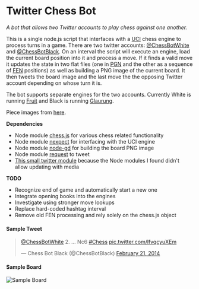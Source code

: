 # Twitter Chess Bot

*A bot that allows two Twitter accounts to play chess against one another.*

This is a single node.js script that interfaces with a [UCI](http://wbec-ridderkerk.nl/html/UCIProtocol.html) chess engine 
to process turns in a game. There are two twitter accounts: [@ChessBotWhite](https://twitter.com/ChessBotWhite) and 
[@ChessBotBlack](https://twitter.com/ChessBotBlack). On an interval the script will execute an engine, load the current 
board position into it and process a move. If it finds a valid move it updates the state in two flat files (one in 
[PGN](http://en.wikipedia.org/wiki/Portable_Game_Notation) and the other as a sequence of 
[FEN](http://en.wikipedia.org/wiki/Forsyth%E2%80%93Edwards_Notation) positions) as well as building a PNG image of the 
current board. It then tweets the board image and the last move the the opposing Twitter account depending on whose turn 
it is.

The bot supports separate engines for the two accounts. Currently White is running [Fruit](http://www.fruitchess.com/) and 
Black is running [Glaurung](http://www.glaurungchess.com/).

Piece images from [here](http://ixian.com/chess/jin-piece-sets/).

**Dependencies**
 * Node module [chess.js](https://www.npmjs.org/package/chess.js) for various chess related functionality
 * Node module [nexpect](https://www.npmjs.org/package/nexpect) for interfacing with the UCI engine
 * Node module [node-gd](https://www.npmjs.org/package/node-gd) for building the board PNG image
 * Node module [request](https://www.npmjs.org/package/request) to tweet
 * [This small twitter module](https://gist.github.com/adaline/7363853) because the Node modules I found didn't allow updating with media

**TODO**
 * Recognize end of game and automatically start a new one
 * Integrate opening books into the engines
 * Investigate using stronger move lookups
 * Replace hard-coded hashtag interval
 * Remove old FEN processing and rely solely on the chess.js object

#### Sample Tweet

<blockquote class="twitter-tweet" lang="en">
   <p><a href="https://twitter.com/ChessBotWhite">@ChessBotWhite</a> 2. ... Nc6 
      <a href="https://twitter.com/search?q=%23Chess&amp;src=hash">#Chess</a> 
      <a href="http://t.co/lfvqcyuXEm">pic.twitter.com/lfvqcyuXEm</a>
   </p>
   &mdash; Chess Bot Black (@ChessBotBlack) <a href="https://twitter.com/ChessBotBlack/statuses/436943269151637504">February 21, 2014</a></blockquote>
<script async src="//platform.twitter.com/widgets.js" charset="utf-8"></script>

#### Sample Board

![Sample Board](https://pbs.twimg.com/media/BhBVlocIUAEpLEd.png:large "Sample Board")
